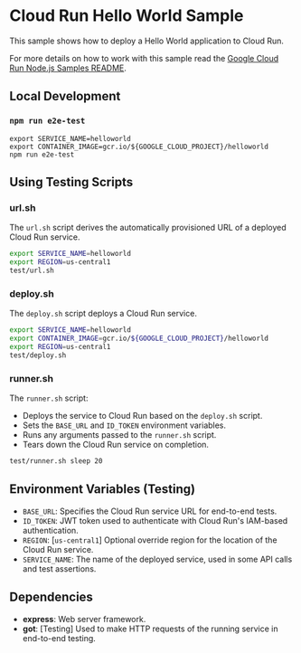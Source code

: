 # Cloud Run Hello World Sample

This sample shows how to deploy a Hello World application to Cloud Run.

For more details on how to work with this sample read the [Google Cloud Run Node.js Samples README](https://github.com/GoogleCloudPlatform/nodejs-docs-samples/tree/main/run).

## Local Development

### `npm run e2e-test`

```
export SERVICE_NAME=helloworld
export CONTAINER_IMAGE=gcr.io/${GOOGLE_CLOUD_PROJECT}/helloworld
npm run e2e-test
```

## Using Testing Scripts

### url.sh

The `url.sh` script derives the automatically provisioned URL of a deployed
Cloud Run service.

```sh
export SERVICE_NAME=helloworld
export REGION=us-central1
test/url.sh
```

### deploy.sh

The `deploy.sh` script deploys a Cloud Run service.

```sh
export SERVICE_NAME=helloworld
export CONTAINER_IMAGE=gcr.io/${GOOGLE_CLOUD_PROJECT}/helloworld
export REGION=us-central1
test/deploy.sh
```

### runner.sh

The `runner.sh` script:

- Deploys the service to Cloud Run based on the `deploy.sh` script.
- Sets the `BASE_URL` and `ID_TOKEN` environment variables.
- Runs any arguments passed to the `runner.sh` script.
- Tears down the Cloud Run service on completion.

```sh
test/runner.sh sleep 20
```

## Environment Variables (Testing)

- `BASE_URL`: Specifies the Cloud Run service URL for end-to-end tests.
- `ID_TOKEN`: JWT token used to authenticate with Cloud Run's IAM-based authentication.
- `REGION`: [`us-central1`] Optional override region for the location of the Cloud Run service.
- `SERVICE_NAME`: The name of the deployed service, used in some API calls and test assertions.

## Dependencies

- **express**: Web server framework.
- **got**: [Testing] Used to make HTTP requests of the running service in end-to-end testing.
